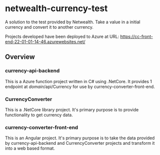 # netwealth-currency-test
A solution to the test provided by Netwealth. Take a value in a initial currency and convert it to another currency.

Projects developed have been deployed to Azure at URL: https://cc-front-end-22-01-01-14-46.azurewebsites.net/

## Overview 

### currency-api-backend 
This is a Azure function project written in C# using .NetCore. It provides 1 endpoint at *domain*/api/Currency for use by currency-converter-front-end. 

### CurrencyConverter
This is a .NetCore library project. It's primary purpose is to provide functionality to get currency data.

### currency-converter-front-end
This is an Angular project. It's primary purpose is to take the data provided by currency-api-backend and CurrencyConverter projects and transform it into a web based format. 
